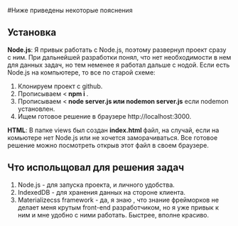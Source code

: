 #Ниже приведены некоторые пояснения

## Установка

**Node.js**: Я привык работать с Node.js, поэтому развернул проект сразу с ним. При дальнейшей разработки понял, что нет необходимости в нем для данных задач, но тем неменее я работал дальше с нодой. Если есть Node.js на компьютере, то все по старой схеме:
1. Клонируем проект с github.
2. Прописываем <<b> npm i </b>.
3. Прописываем <<b> node server.js или nodemon server.js</b> если nodemon установлен.
4. Ищем готовое решение в браузере http://localhost:3000.



**HTML**: В папке views был создан <b> index.html </b> файл, на случай, если на комьютере нет Node.js или не хочется заморачиваться. Все готовое решение можно посмотреть открыв этот файл в своем браузере.


## Что испольщовал для решения задач
1. Node.js - для запуска проекта, и личного удобства.
2. IndexedDB - для хранения данных на стороне клиента.
3. Materializecss framework - да, я знаю , что знание фрейморков не делает меня крутым front-end разработчиком, но я уже привык к ним и мне удобно с ними работать. Быстрее, вполне красиво. 



